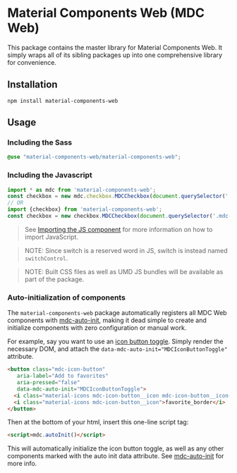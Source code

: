 # Material Components Web (MDC Web)

This package contains the master library for Material Components Web. It simply wraps all of its
sibling packages up into one comprehensive library for convenience.

## Installation

```
npm install material-components-web
```

## Usage

### Including the Sass

```scss
@use "material-components-web/material-components-web";
```

### Including the Javascript

```js
import * as mdc from 'material-components-web';
const checkbox = new mdc.checkbox.MDCCheckbox(document.querySelector('.mdc-checkbox'));
// OR
import {checkbox} from 'material-components-web';
const checkbox = new checkbox.MDCCheckbox(document.querySelector('.mdc-checkbox'));
```

> See [Importing the JS component](../../docs/importing-js.md) for more information on how to import JavaScript.

> NOTE: Since switch is a reserved word in JS, switch is instead named `switchControl`. 

> NOTE: Built CSS files as well as UMD JS bundles will be available as part of the package.


### Auto-initialization of components

The `material-components-web` package automatically registers all MDC Web components with
[mdc-auto-init](../mdc-auto-init), making it dead simple to create and initialize components
with zero configuration or manual work.

For example, say you want to use an [icon button toggle](../mdc-icon-button). Simply render the necessary
DOM, and attach the `data-mdc-auto-init="MDCIconButtonToggle"` attribute.

```html
<button class="mdc-icon-button" 
   aria-label="Add to favorites"
   aria-pressed="false"
   data-mdc-auto-init="MDCIconButtonToggle">
  <i class="material-icons mdc-icon-button__icon mdc-icon-button__icon--on">favorite</i>
  <i class="material-icons mdc-icon-button__icon">favorite_border</i>
</button>
```

Then at the bottom of your html, insert this one-line script tag:

```html
<script>mdc.autoInit()</script>
```

This will automatically initialize the icon button toggle, as well as any other components marked with the
auto init data attribute. See [mdc-auto-init](../mdc-auto-init) for more info.
